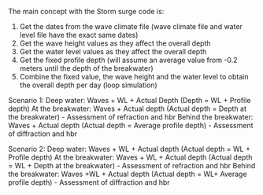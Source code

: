 The main concept with the Storm surge code is:
1. Get the dates from the wave climate file (wave climate file and water level file have the exact same dates)
2. Get the wave height values as they affect the overall depth
3. Get the water level values as they affect the overall depth
4. Get the fixed profile depth (will assume an average value from -0.2 meters until the depth of the breakwater)
5. Combine the fixed value, the wave height and the water level to obtain the overall depth per day (loop simulation)

Scenario 1: 
Deep water: Waves + WL + Actual Depth (Depth = WL + Profile depth)
At the breakwater: Waves + Actual depth (Actual depth = Depth at the breakwater) - Assessment of refraction and hbr
Behind the breakwater: Waves + Actual depth (Actual depth = Average profile depth) - Assessment of diffraction and hbr 

Scenario 2:
Deep water: Waves + WL + Actual depth (Actual depth = WL + Profile depth)
At the breakwater: Waves + WL + Actual depth (Actual depth = WL + Depth at the breakwater) - Assessment of refraction and hbr
Behind the breakwater: Waves +WL + Actual depth (Actual depth = WL+ Average profile depth) - Assessment of diffraction and hbr
